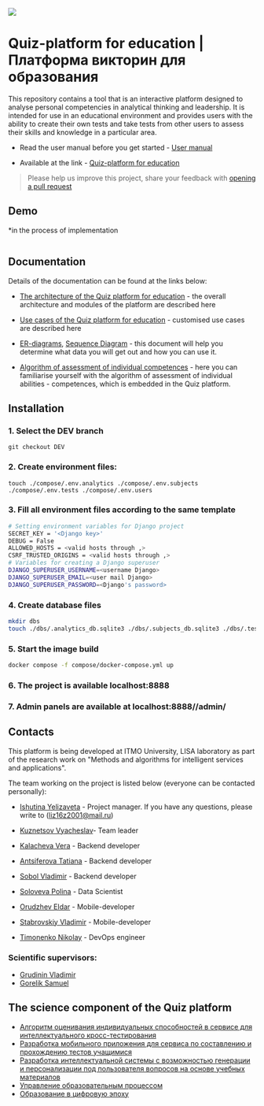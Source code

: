 ![](docs/img/logo.jpg)
# Quiz-platform for education | Платформа викторин для образования

This repository contains a tool that is an interactive platform designed to analyse personal competencies in analytical thinking and leadership. It is intended for use in an educational environment and provides users with the ability to create their own tests and take tests from other users to assess their skills and knowledge in a particular area.

- Read the user manual before you get started - [User manual](docs/user_manual.md)

- Available at the link - [Quiz-platform for education]()

> Please help us improve this project, share your feedback with [opening a pull request]([https://github.com/LabsWorkLISA/Quiz-platform/pulls](https://github.com/LISA-ITMO/universal-eduplatform/issues))


## Demo
*in the process of implementation

![]()

## Documentation
Details of the documentation can be found at the links below:

- [The architecture of the Quiz platform for education](docs/architecture.md) - the overall architecture and modules of the platform are described here

- [Use cases of the Quiz platform for education](docs/use_case.md) - customised use cases are described here

- [ER-diagrams](docs/er_diagram.md), [Sequence Diagram](docs/sequence_diagrams.md)  - this document will help you determine what data you will get out and how you can use it.

- [Algorithm of assessment of individual competences](docs/evaluation_algorithm.md)  - here you can familiarise yourself with the algorithm of assessment of individual abilities - competences, which is embedded in the Quiz platform.


## Installation

### 1. Select the DEV branch
```
git checkout DEV
```

### 2. Create environment files:
```
touch ./compose/.env.analytics ./compose/.env.subjects ./compose/.env.tests ./compose/.env.users
```

### 3. Fill all environment files according to the same template
```bash
# Setting environment variables for Django project
SECRET_KEY = '<Django key>'
DEBUG = False
ALLOWED_HOSTS = <valid hosts through ,>
CSRF_TRUSTED_ORIGINS = <valid hosts through ,>
# Variables for creating a Django superuser
DJANGO_SUPERUSER_USERNAME=<username Django>
DJANGO_SUPERUSER_EMAIL=<user mail Django>
DJANGO_SUPERUSER_PASSWORD=<Django's password>
```

### 4. Create database files
```bash
mkdir dbs
touch ./dbs/.analytics_db.sqlite3 ./dbs/.subjects_db.sqlite3 ./dbs/.tests_db.sqlite3 ./dbs/.users_db.sqlite3
```

### 5. Start the image build
```bash
docker compose -f compose/docker-compose.yml up
```

### 6. The project is available localhost:8888

### 7. Admin panels are available at localhost:8888/<module name>/admin/

## Contacts
This platform is being developed at ITMO University, LISA laboratory as part of the research work on "Methods and algorithms for intelligent services and applications".

The team working on the project is listed below (everyone can be contacted personally):

- [Ishutina Yelizaveta](https://t.me/ishutachkaa) - Project manager. If you have any questions, please write to ([liz16z2001@mail.ru](mailto:liz16z2001@mail.ru))

- [Kuznetsov Vyacheslav](https://t.me/viacheslav_kuznetcov)-  Team leader

- [Kalacheva Vera](https://t.me/verkalacheva) - Backend developer

- [Antsiferova Tatiana](https://t.me/antsiferovaTA) - Backend developer

- [Sobol Vladimir](https://t.me/vovasobol1) - Backend developer

- [Soloveva Polina](https://t.me/solcticeranger) - Data Scientist

- [Orudzhev Eldar](https://t.me/eldar_oru) - Mobile-developer

- [Stabrovskiy Vladimir](https://t.me/godnesty) - Mobile-developer

- [Timonenko Nikolay](https://t.me/NikTimo) - DevOps engineer

### Scientific supervisors:
- [Grudinin Vladimir](https://itmo.ru/ru/viewperson/434/grudinin_vladimir_alekseevich.htm)
- [Gorelik Samuel](https://edu.itmo.ru/ru/lecturers_and_professors/175676)


## The science component of the Quiz platform
- [Алгоритм оценивания индивидуальных способностей в сервисе для интеллектуального кросс-тестирования](https://kmu.itmo.ru/digests/article/13777)
- [Разработка мобильного приложения для сервиса по составлению и прохождению тестов учащимися](https://kmu.itmo.ru/digests/article/12401)
- [Разработка интеллектуальной системы с возможностью генерации и персонализации под пользователя вопросов на основе учебных материалов](https://kmu.itmo.ru/digests/article/13672)
- [Управление образовательным процессом](https://science-education.ru/ru/article/view?id=13932)
- [Образование в цифровую эпоху](https://magellan.pro/2019/03/04/obrazovanie-v-cifrovuju-jepohu/)
